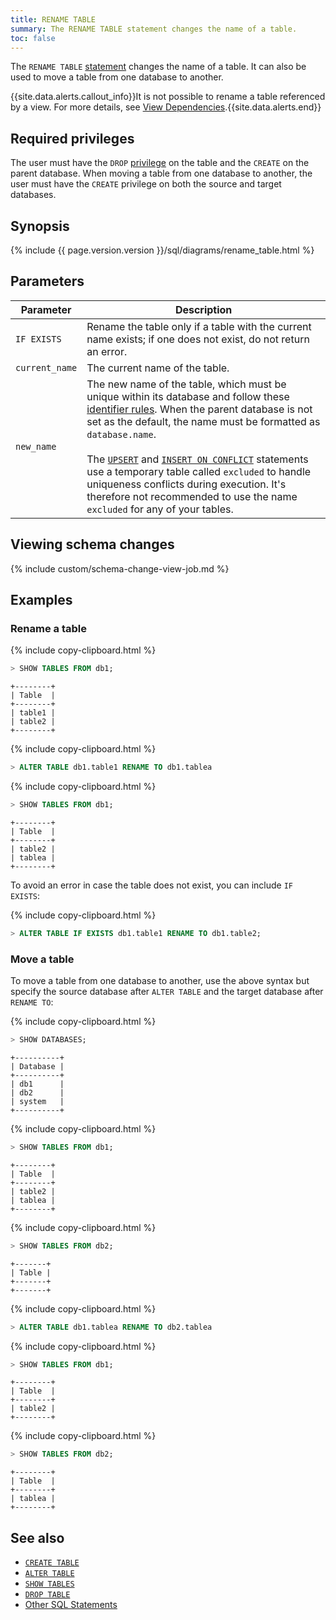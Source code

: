 ```yaml
---
title: RENAME TABLE
summary: The RENAME TABLE statement changes the name of a table.
toc: false
---
```


The `RENAME TABLE` [statement](sql-statements.html) changes the name of a table. It can also be used to move a table from one database to another.

{{site.data.alerts.callout_info}}It is not possible to rename a table referenced by a view. For more details, see <a href="views.html#view-dependencies">View Dependencies</a>.{{site.data.alerts.end}}

<div id="toc"></div>

## Required privileges

The user must have the `DROP` [privilege](privileges.html) on the table and the `CREATE` on the parent database. When moving a table from one database to another, the user must have the `CREATE` privilege on both the source and target databases.

## Synopsis

{% include {{ page.version.version }}/sql/diagrams/rename_table.html %}

## Parameters

| Parameter | Description |
|-----------|-------------|
| `IF EXISTS` | Rename the table only if a table with the current name exists; if one does not exist, do not return an error. |
| `current_name` | The current name of the table. |
| `new_name` | The new name of the table, which must be unique within its database and follow these [identifier rules](keywords-and-identifiers.html#identifiers). When the parent database is not set as the default, the name must be formatted as `database.name`.<br><br>The [`UPSERT`](upsert.html) and [`INSERT ON CONFLICT`](insert.html) statements use a temporary table called `excluded` to handle uniqueness conflicts during execution. It's therefore not recommended to use the name `excluded` for any of your tables. |

## Viewing schema changes

{% include custom/schema-change-view-job.md %}

## Examples

### Rename a table

{% include copy-clipboard.html %}
~~~ sql
> SHOW TABLES FROM db1;
~~~

~~~
+--------+
| Table  |
+--------+
| table1 |
| table2 |
+--------+
~~~

{% include copy-clipboard.html %}
~~~ sql
> ALTER TABLE db1.table1 RENAME TO db1.tablea
~~~

{% include copy-clipboard.html %}
~~~ sql
> SHOW TABLES FROM db1;
~~~

~~~
+--------+
| Table  |
+--------+
| table2 |
| tablea |
+--------+
~~~

To avoid an error in case the table does not exist, you can include `IF EXISTS`:

{% include copy-clipboard.html %}
~~~ sql
> ALTER TABLE IF EXISTS db1.table1 RENAME TO db1.table2;
~~~

### Move a table

To move a table from one database to another, use the above syntax but specify the source database after `ALTER TABLE` and the target database after `RENAME TO`:

{% include copy-clipboard.html %}
~~~ sql
> SHOW DATABASES;
~~~

~~~
+----------+
| Database |
+----------+
| db1      |
| db2      |
| system   |
+----------+
~~~

{% include copy-clipboard.html %}
~~~ sql
> SHOW TABLES FROM db1;
~~~

~~~
+--------+
| Table  |
+--------+
| table2 |
| tablea |
+--------+
~~~

{% include copy-clipboard.html %}
~~~ sql
> SHOW TABLES FROM db2;
~~~

~~~
+-------+
| Table |
+-------+
+-------+
~~~

{% include copy-clipboard.html %}
~~~ sql
> ALTER TABLE db1.tablea RENAME TO db2.tablea
~~~

{% include copy-clipboard.html %}
~~~ sql
> SHOW TABLES FROM db1;
~~~

~~~
+--------+
| Table  |
+--------+
| table2 |
+--------+
~~~

{% include copy-clipboard.html %}
~~~ sql
> SHOW TABLES FROM db2;
~~~

~~~
+--------+
| Table  |
+--------+
| tablea |
+--------+
~~~

## See also

- [`CREATE TABLE`](create-table.html)  
- [`ALTER TABLE`](alter-table.html)  
- [`SHOW TABLES`](show-tables.html)  
- [`DROP TABLE`](drop-table.html)  
- [Other SQL Statements](sql-statements.html)
